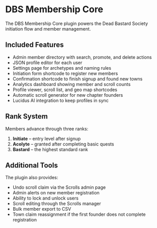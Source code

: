 # DBS Membership Core

The DBS Membership Core plugin powers the Dead Bastard Society initiation flow and member management.

## Included Features

- Admin member directory with search, promote, and delete actions
- JSON profile editor for each user
- Settings page for archetypes and naming rules
- Initiation form shortcode to register new members
- Confirmation shortcode to finish signup and found new towns
- Analytics dashboard showing member and scroll counts
- Profile viewer, scroll list, and geo map shortcodes
- Automatic scroll generator for new chapter founders
- Lucidus AI integration to keep profiles in sync

## Rank System

Members advance through three ranks:

1. **Initiate** – entry level after signup
2. **Acolyte** – granted after completing basic quests
3. **Bastard** – the highest standard rank

## Additional Tools

The plugin also provides:

- Undo scroll claim via the Scrolls admin page
- Admin alerts on new member registration
- Ability to lock and unlock users
- Scroll editing through the Scrolls manager
- Bulk member export to CSV
- Town claim reassignment if the first founder does not complete registration

